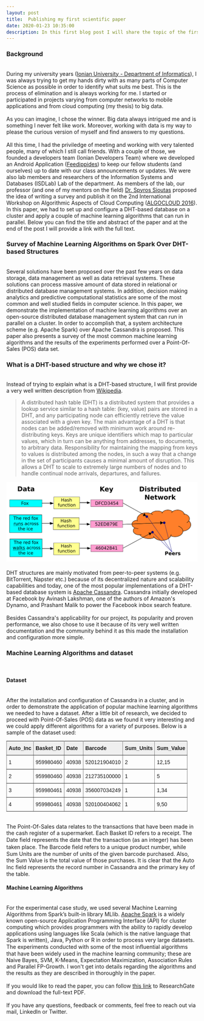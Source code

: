 ```yaml
---
layout: post
title:  Publishing my first scientific paper
date: 2020-01-23 10:35:00
description: In this first blog post I will share the topic of the first and only (at the moment) paper I published along with some very distinguished and talented professors and colleagues.
---
```


### Background
<br/>
During my university years (<a href="http://di.ionio.gr/en/" target="blank">Ionian University - Department of Informatics</a>), I was always trying to get my hands dirty with as many parts of Computer Science as possible in order to identify what suits me best. This is the process of elimination and is always working for me. I started or participated in projects varying from computer networks to mobile applications and from cloud computing (my thesis) to big data. 
<br/><br/>
As you can imagine, I chose the winner. Big data always intrigued me and is something I never felt like work. Moreover, working with data is my way to please the curious version of myself and find answers to my questions.
<br/><br/>
All this time, I had the priviledge of meeting and working with very talented people, many of which I still call friends. With a couple of those, we founded a developers team (Ionian Developers Team) where we developed an Android Application (<a href="https://ionio.gr/gr/news/6265/" target="blank">Feedippides</a>) to keep our fellow students (and ourselves) up to date with our class announcements or updates. We were also lab members and researchers of the Information Systems and Databases (ISDLab) Lab of the department. As members of the lab, our professor (and one of my mentors on the field) <a href="https://www.ceid.upatras.gr/en/staff/faculty/sioutas-spyros" target="blank">Dr. Spyros Sioutas</a> proposed the idea of writing a survey and publish it on the 2nd International Workshop on Algorithmic Aspects of Cloud Computing (<a href="https://conferences.au.dk/algo16/algocloud/" target="blank">ALGOCLOUD 2016</a>). In this paper, we had to set up and configure a DHT-based database on a cluster and apply a couple of machine learning algorithms that can run in parallel. Below you can find the title and abstract of the paper and at the end of the post I will provide a link with the full text.

### Survey of Machine Learning Algorithms on Spark Over DHT-based Structures
<br/>
Several solutions have been proposed over the past few years on data storage, data management as well as data retrieval systems. These solutions can process massive amount of data stored in relational or distributed database management systems. In addition, decision making analytics and predictive computational statistics are some of the most common and well studied fields in computer science. In this paper, we demonstrate the implementation of machine learning algorithms over an open-source distributed database management system that can run in parallel on a cluster. In order to accomplish that, a system architecture scheme (e.g. Apache Spark) over Apache Cassandra is proposed. This paper also presents a survey of the most common machine learning algorithms and the results of the experiments performed over a Point-Of-Sales (POS) data set.

### What is a DHT-based structure and why we chose it?
<br/>
Instead of trying to explain what is a DHT-based structure, I will first provide a very well written description from <a href="https://en.wikipedia.org/wiki/Distributed_hash_table" target="blank">Wikipedia</a>.
<br/>
<blockquote>
A distributed hash table (DHT) is a distributed system that provides a lookup service similar to a hash table: (key, value) pairs are stored in a DHT, and any participating node can efficiently retrieve the value associated with a given key. The main advantage of a DHT is that nodes can be added/removed with minimum work around re-distributing keys. Keys are unique identifiers which map to particular values, which in turn can be anything from addresses, to documents, to arbitrary data. Responsibility for maintaining the mapping from keys to values is distributed among the nodes, in such a way that a change in the set of participants causes a minimal amount of disruption. This allows a DHT to scale to extremely large numbers of nodes and to handle continual node arrivals, departures, and failures.
</blockquote>

<div class="img_row">
	<img class="col three" src="/img/post_1/DHT.svg">
</div>
<br/>
DHT structures are mainly motivated from peer-to-peer systems (e.g. BitTorrent, Napster etc.) because of its decentralized nature and scalability capabilities and today, one of the most popular implementations of a DHT-based database system is <a href="http://cassandra.apache.org/" target="blank">Apache Cassandra</a>. Cassandra initially developed at Facebook by Avinash Lakshman, one of the authors of Amazon's Dynamo, and Prashant Malik to power the Facebook inbox search feature.
<br/><br/>
Besides Cassandra's applicability for our project, its popularity and proven performance, we also chose to use it because of its very well written documentation and the community behind it as this made the installation and configuration more simple. 

### Machine Learning Algorithms and dataset
<br/>

#### Dataset
<br/>
After the installation and configuration of Cassandra in a cluster, and in order to demonstrate the application of popular machine learning algorithms we needed to have a dataset. After a little bit of research, we decided to proceed with Point-Of-Sales (POS) data as we found it very interesting and we could apply different algorithms for a variety of purposes. Below is a sample of the dataset used:
<br/>
<style type="text/css">
.tg  {border-collapse:collapse;border-spacing:0;}
.tg td{font-family:Arial, sans-serif;font-size:14px;padding:10px 5px;border-style:solid;border-width:1px;overflow:hidden;word-break:normal;border-color:black;}
.tg th{font-family:Arial, sans-serif;font-size:14px;font-weight:normal;padding:10px 5px;border-style:solid;border-width:1px;overflow:hidden;word-break:normal;border-color:black;}
.tg .tg-dvid{font-weight:bold;background-color:#efefef;border-color:inherit;text-align:left;vertical-align:top}
.tg .tg-wkkj{font-weight:bold;background-color:#efefef;border-color:inherit;text-align:left;vertical-align:top}
.tg .tg-0pky{border-color:inherit;text-align:left;vertical-align:top}
</style>
<table class="tg" style="width: 100% !important">
  <tr>
    <th class="tg-wkkj">Auto_Inc</th>
    <th class="tg-dvid">Basket_ID</th>
    <th class="tg-dvid">Date</th>
    <th class="tg-dvid">Barcode</th>
    <th class="tg-dvid">Sum_Units</th>
    <th class="tg-dvid">Sum_Value</th>
  </tr>
  <tr>
    <td class="tg-0pky">1</td>
    <td class="tg-0pky">959980460</td>
    <td class="tg-0pky">40938</td>
    <td class="tg-0pky">520121904010</td>
    <td class="tg-0pky">2</td>
    <td class="tg-0pky">12,15</td>
  </tr>
  <tr>
    <td class="tg-0pky">2</td>
    <td class="tg-0pky">959980460</td>
    <td class="tg-0pky">40938</td>
    <td class="tg-0pky">212735100000</td>
    <td class="tg-0pky">1</td>
    <td class="tg-0pky">5</td>
  </tr>
  <tr>
    <td class="tg-0pky">3</td>
    <td class="tg-0pky">959980461</td>
    <td class="tg-0pky">40938</td>
    <td class="tg-0pky">356007034249</td>
    <td class="tg-0pky">1</td>
    <td class="tg-0pky">1,34</td>
  </tr>
  <tr>
    <td class="tg-0pky">4</td>
    <td class="tg-0pky">959980461</td>
    <td class="tg-0pky">40938</td>
    <td class="tg-0pky">520100404062</td>
    <td class="tg-0pky">1</td>
    <td class="tg-0pky">9,50</td>
  </tr>
</table>
<br/>
The Point-Of-Sales data relates to the transactions that have been made in the cash register of a supermarket. Each Basket ID refers to a receipt. The Date ﬁeld represents the date that the transaction (as an integer) has been taken place. The Barcode ﬁeld refers to a unique product number, while Sum Units are the number of units of the given barcode purchased. Also, the Sum Value is the total value of those purchases. It is clear that the Auto Inc ﬁeld represents the record number in Cassandra and the primary key of the table.

#### Machine Learning Algorithms
<br/>
For the experimental case study, we used several Machine Learning Algorithms from Spark’s built-in library MLlib. <a href="https://spark.apache.org/" target="blank">Apache Spark</a> is a widely known open-source Application Programming Interface (API) for cluster computing which provides programmers with the ability to rapidly develop applications using languages like Scala (which is the native language that Spark is written), Java, Python or R in order to process very large datasets. The experiments conducted with some of the most inﬂuential algorithms that have been widely used in the machine learning community; these are Naive Bayes, SVM, K-Means, Expectation Maximization, Association Rules and Parallel FP-Growth. I won't get into details regarding the algorithms and the results as they are described in thoroughly in the paper.
<br/><br/>
If you would like to read the paper, you can follow <a href="https://www.researchgate.net/publication/311910023_Survey_of_machine_learning_algorithms_on_Spark_over_DHT-based_Structures" target="blank">this link</a> to ResearchGate and download the full-text PDF.
<br/><br/>
If you have any questions, feedback or comments, feel free to reach out via mail, LinkedIn or Twitter.